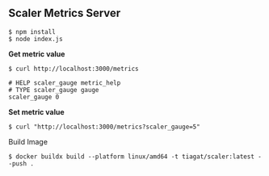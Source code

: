 ## Scaler Metrics Server

```
$ npm install
$ node index.js
```

**Get metric value**

```
$ curl http://localhost:3000/metrics

# HELP scaler_gauge metric_help
# TYPE scaler_gauge gauge
scaler_gauge 0
```

**Set metric value**

```
$ curl "http://localhost:3000/metrics?scaler_gauge=5"
```

Build Image

```
$ docker buildx build --platform linux/amd64 -t tiagat/scaler:latest --push .
```
